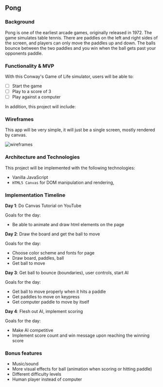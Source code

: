 ## Pong

### Background

Pong is one of the earliest arcade games, originally released in 1972.
The game simulates table tennis. There are paddles on the left and right sides
of the screen, and players can only move the paddles up and down.  The balls
bounce between the two paddles and you win when the ball gets past your
opponents paddle.

### Functionality & MVP  

With this Conway's Game of Life simulator, users will be able to:

- [ ] Start the game
- [ ] Play to a score of 3
- [ ] Play against a computer

In addition, this project will include:

### Wireframes

This app will be very simple, it will just be a single screen, mostly rendered
by canvas.

![wireframes](images/wireframe.jpeg)

### Architecture and Technologies


This project will be implemented with the following technologies:

- Vanilla JavaScript
- `HTML5 Canvas` for DOM manipulation and rendering,

### Implementation Timeline

**Day 1**: Do Canvas Tutorial on YouTube

Goals for the day:
- Be able to animate and draw html elements on the page

**Day 2**: Draw the board and get the ball to move

Goals for the day:
- Choose color scheme and fonts for page
- Draw board, paddles, ball
- Get ball to move

**Day 3**: Get ball to bounce (boundaries), user controls, start AI

Goals for the day:
- Get ball to move properly when it hits a paddle
- Get paddles to move on keypress
- Get computer paddle to move by itself


**Day 4**: Flesh out AI, implement scoring

Goals for the day:
- Make AI competitive
- Implement score count and win message upon reaching the winning score

### Bonus features

- Music/sound
- More visual effects for ball (animation when scoring or hitting paddle)
- Different difficulty levels
- Human player instead of computer
